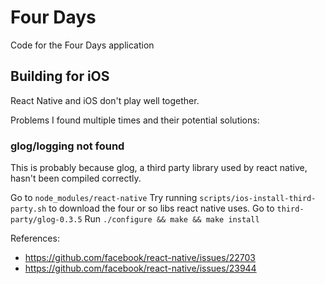 # Four Days

Code for the Four Days application

## Building for iOS

React Native and iOS don't play well together.

Problems I found multiple times and their potential solutions:

### glog/logging not found

This is probably because glog, a third party library used by react native, hasn't been compiled correctly.

Go to `node_modules/react-native`
Try running `scripts/ios-install-third-party.sh` to download the four or so libs react native uses.
Go to `third-party/glog-0.3.5`
Run `./configure && make && make install`

References:

* https://github.com/facebook/react-native/issues/22703
* https://github.com/facebook/react-native/issues/23944
